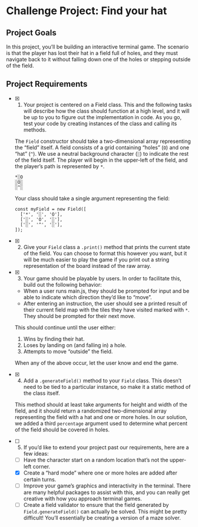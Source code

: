 # Challenge Project: Find your hat

## Project Goals
In this project, you’ll be building an interactive terminal game. The scenario is that the player has lost their hat in a field full of holes, and they must navigate back to it without falling down one of the holes or stepping outside of the field.

## Project Requirements

- [x] 1. Your project is centered on a Field class. This and the following tasks will describe how the class should function at a high level, and it will be up to you to figure out the implementation in code. As you go, test your code by creating instances of the class and calling its methods.

  The `Field` constructor should take a two-dimensional array representing the “field” itself. A field consists of a grid containing “holes” (`O`) and one “hat” (`^`). We use a neutral background character (`░`) to indicate the rest of the field itself. The player will begin in the upper-left of the field, and the player’s path is represented by `*`.
  ```
  *░O
  ░O░
  ░^░
  ```

  Your class should take a single argument representing the field:
  ```
  const myField = new Field([
    ['*', '░', 'O'],
    ['░', 'O', '░'],
    ['░', '^', '░'],
  ]);
  ```

- [x] 2. Give your `Field` class a `.print()` method that prints the current state of the field. You can choose to format this however you want, but it will be much easier to play the game if you print out a string representation of the board instead of the raw array.


- [x] 3. Your game should be playable by users. In order to facilitate this, build out the following behavior:

  - When a user runs main.js, they should be prompted for input and be able to indicate which direction they’d like to “move”.
  - After entering an instruction, the user should see a printed result of their current field map with the tiles they have visited marked with `*`. They should be prompted for their next move.

  This should continue until the user either:

  1. Wins by finding their hat.
  2. Loses by landing on (and falling in) a hole.
  3. Attempts to move “outside” the field.

  When any of the above occur, let the user know and end the game.

- [x] 4. Add a `.generateField()` method to your `Field` class. This doesn’t need to be tied to a particular instance, so make it a static method of the class itself.

  This method should at least take arguments for height and width of the field, and it should return a randomized two-dimensional array representing the field with a hat and one or more holes. In our solution, we added a third `percentage` argument used to determine what percent of the field should be covered in holes.

- [ ] 5. If you’d like to extend your project past our requirements, here are a few ideas:

  - [ ] Have the character start on a random location that’s not the upper-left corner.
  - [x] Create a “hard mode” where one or more holes are added after certain turns.
  - [ ] Improve your game’s graphics and interactivity in the terminal. There are many helpful packages to assist with this, and you can really get creative with how you approach terminal games.
  - [ ] Create a field validator to ensure that the field generated by `Field.generateField()` can actually be solved. This might be pretty difficult! You’ll essentially be creating a version of a maze solver.